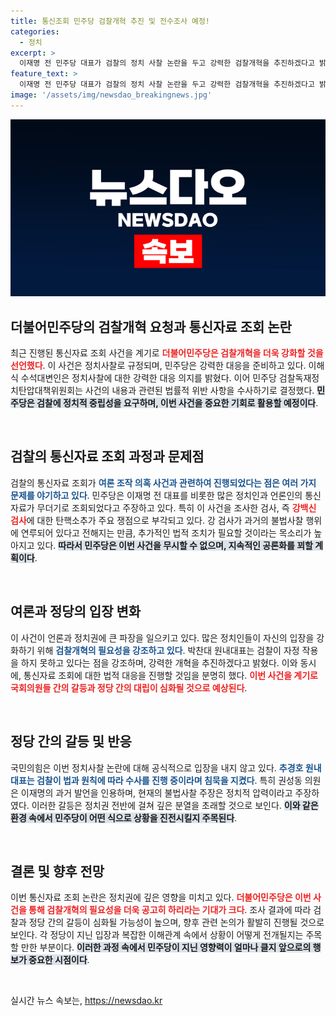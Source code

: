 ```yaml
---
title: 통신조회 민주당 검찰개혁 추진 및 전수조사 예정!
categories:
  - 정치
excerpt: >
  이재명 전 민주당 대표가 검찰의 정치 사찰 논란을 두고 강력한 검찰개혁을 추진하겠다고 밝혔습니다. 통신자료 조회 사건을 계기로 민주당은 국회에서 탄핵 소추와 법적 대응에 나서고, 여야 모두 이 문제의 심각성을 인식하고 있습니다. 검찰개혁 TF는 새로운 법안을 제안하며 논의의 속도를 높이고 있습니다.
feature_text: >
  이재명 전 민주당 대표가 검찰의 정치 사찰 논란을 두고 강력한 검찰개혁을 추진하겠다고 밝혔습니다. 통신자료 조회 사건을 계기로 민주당은 국회에서 탄핵 소추와 법적 대응에 나서고, 여야 모두 이 문제의 심각성을 인식하고 있습니다. 검찰개혁 TF는 새로운 법안을 제안하며 논의의 속도를 높이고 있습니다.
image: '/assets/img/newsdao_breakingnews.jpg'
---
```


<p><img src="/assets/img/newsdao_breakingnews.jpg" alt="bookingtag 속보" /></p>

<h2 data-ke-size="size26">더불어민주당의 검찰개혁 요청과 통신자료 조회 논란</h2>

<p data-ke-size="size16">최근 진행된 통신자료 조회 사건을 계기로 <b><span style="color: #ee2323;">더불어민주당은 검찰개혁을 더욱 강화할 것을 선언했다</span></b>. 이 사건은 정치사찰로 규정되며, 민주당은 강력한 대응을 준비하고 있다. 이해식 수석대변인은 정치사찰에 대한 강력한 대응 의지를 밝혔다. 이어 민주당 검찰독재정치탄압대책위원회는 사건의 내용과 관련된 법률적 위반 사항을 수사하기로 결정했다. <b><span style="background-color: #21538527;">민주당은 검찰에 정치적 중립성을 요구하며, 이번 사건을 중요한 기회로 활용할 예정이다</span></b>.</p>

<p data-ke-size="size16">&nbsp;</p>

<h2 data-ke-size="size26">검찰의 통신자료 조회 과정과 문제점</h2>

<p data-ke-size="size16">검찰의 통신자료 조회가 <b><span style="color: #1a5490;">여론 조작 의혹 사건과 관련하여 진행되었다는 점은 여러 가지 문제를 야기하고 있다</span></b>. 민주당은 이재명 전 대표를 비롯한 많은 정치인과 언론인의 통신자료가 무더기로 조회되었다고 주장하고 있다. 특히 이 사건을 조사한 검사, 즉 <b><span style="color: #ee2323;">강백신 검사</span></b>에 대한 탄핵소추가 주요 쟁점으로 부각되고 있다. 강 검사가 과거의 불법사찰 행위에 연루되어 있다고 전해지는 만큼, 추가적인 법적 조치가 필요할 것이라는 목소리가 높아지고 있다. <b><span style="background-color: #21538527;">따라서 민주당은 이번 사건을 무시할 수 없으며, 지속적인 공론화를 꾀할 계획이다</span></b>.</p>

<p data-ke-size="size16">&nbsp;</p>

<h2 data-ke-size="size26">여론과 정당의 입장 변화</h2>

<p data-ke-size="size16">이 사건이 언론과 정치권에 큰 파장을 일으키고 있다. 많은 정치인들이 자신의 입장을 강화하기 위해 <b><span style="color: #1a5490;">검찰개혁의 필요성을 강조하고 있다</span></b>. 박찬대 원내대표는 검찰이 자정 작용을 하지 못하고 있다는 점을 강조하며, 강력한 개혁을 추진하겠다고 밝혔다. 이와 동시에, 통신자료 조회에 대한 법적 대응을 진행할 것임을 분명히 했다. <b><span style="color: #ee2323;">이번 사건을 계기로 국회의원들 간의 갈등과 정당 간의 대립이 심화될 것으로 예상된다</span></b>.</p>

<p data-ke-size="size16">&nbsp;</p>

<h2 data-ke-size="size26">정당 간의 갈등 및 반응</h2>

<p data-ke-size="size16">국민의힘은 이번 정치사찰 논란에 대해 공식적으로 입장을 내지 않고 있다. <b><span style="color: #1a5490;">추경호 원내대표는 검찰이 법과 원칙에 따라 수사를 진행 중이라며 침묵을 지켰다</span></b>. 특히 권성동 의원은 이재명의 과거 발언을 인용하며, 현재의 불법사찰 주장은 정치적 압력이라고 주장하였다. 이러한 갈등은 정치권 전반에 걸쳐 깊은 분열을 초래할 것으로 보인다. <b><span style="background-color: #21538527;">이와 같은 환경 속에서 민주당이 어떤 식으로 상황을 진전시킬지 주목된다</span></b>.</p>

<p data-ke-size="size16">&nbsp;</p>

<h2 data-ke-size="size26">결론 및 향후 전망</h2>

<p data-ke-size="size16">이번 통신자료 조회 논란은 정치권에 깊은 영향을 미치고 있다. <b><span style="color: #ee2323;">더불어민주당은 이번 사건을 통해 검찰개혁의 필요성을 더욱 공고히 하리라는 기대가 크다</span></b>. 조사 결과에 따라 검찰과 정당 간의 갈등이 심화될 가능성이 높으며, 향후 관련 논의가 활발히 진행될 것으로 보인다. 각 정당이 지닌 입장과 복잡한 이해관계 속에서 상황이 어떻게 전개될지는 주목할 만한 부분이다. <b><span style="background-color: #21538527;">이러한 과정 속에서 민주당이 지닌 영향력이 얼마나 클지 앞으로의 행보가 중요한 시점이다</span></b>.</p>

<p data-ke-size="size16">&nbsp;</p>
실시간 뉴스 속보는, <a href="https://newsdao.kr" rel="dofollow">https://newsdao.kr</a>


